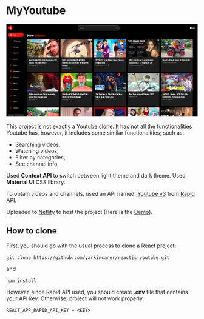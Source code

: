 # MyYoutube

![Home Page](/home_page.png "Home Page")

This project is not exactly a Youtube clone. It has not all the functionalities Youtube has, however, it includes some similar functionalities; such as:

- Searching videos,
- Watching videos,
- Filter by categories,
- See channel info

Used **Context API** to switch between light theme and dark theme. Used **Material UI** CSS library.

To obtain videos and channels, used an API named: [Youtube v3](https://rapidapi.com/ytdlfree/api/youtube-v31?utm_source=youtube.com%2FJavaScriptMastery&utm_medium=referral&utm_campaign=DevRel) from [Rapid API](https://rapidapi.com).

Uploaded to [Netlify](https://www.netlify.com/) to host the project (Here is the [Demo](https://timely-gelato-0caab0.netlify.app)).

## How to clone

First, you should go with the usual process to clone a React project:

```
git clone https://github.com/yarkincaner/reactjs-youtube.git
```

and

```
npm install
```

However, since Rapid API used, you should create **.env** file that contains your API key. Otherwise, project will not work properly.

```
REACT_APP_RAPID_API_KEY = <KEY>
```
